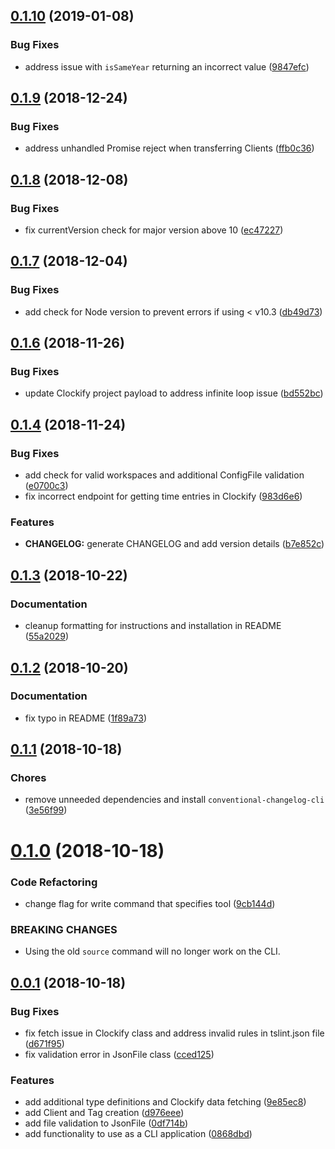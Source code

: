 <a name="0.1.10"></a>
## [0.1.10](https://github.com/mikerourke/toggl-to-clockify/compare/0.1.9...0.1.10) (2019-01-08)

### Bug Fixes

* address issue with `isSameYear` returning an incorrect value ([9847efc](https://github.com/mikerourke/toggl-to-clockify/commit/9847efc))

<a name="0.1.9"></a>
## [0.1.9](https://github.com/mikerourke/toggl-to-clockify/compare/0.1.8...0.1.9) (2018-12-24)

### Bug Fixes

* address unhandled Promise reject when transferring Clients ([ffb0c36](https://github.com/mikerourke/toggl-to-clockify/commit/ffb0c36))



<a name="0.1.8"></a>
## [0.1.8](https://github.com/mikerourke/toggl-to-clockify/compare/0.1.7...0.1.8) (2018-12-08)

### Bug Fixes

* fix currentVersion check for major version above 10 ([ec47227](https://github.com/mikerourke/toggl-to-clockify/commit/ec47227))


<a name="0.1.7"></a>
## [0.1.7](https://github.com/mikerourke/toggl-to-clockify/compare/0.1.6...0.1.7) (2018-12-04)


### Bug Fixes

* add check for Node version to prevent errors if using < v10.3 ([db49d73](https://github.com/mikerourke/toggl-to-clockify/commit/db49d73))



<a name="0.1.6"></a>
## [0.1.6](https://github.com/mikerourke/toggl-to-clockify/compare/0.1.5...0.1.6) (2018-11-26)


### Bug Fixes

* update Clockify project payload to address infinite loop issue ([bd552bc](https://github.com/mikerourke/toggl-to-clockify/commit/bd552bc))



<a name="0.1.4"></a>
## [0.1.4](https://github.com/mikerourke/toggl-to-clockify/compare/0.1.3...0.1.4) (2018-11-24)


### Bug Fixes

* add check for valid workspaces and additional ConfigFile validation ([e0700c3](https://github.com/mikerourke/toggl-to-clockify/commit/e0700c3))
* fix incorrect endpoint for getting time entries in Clockify ([983d6e6](https://github.com/mikerourke/toggl-to-clockify/commit/983d6e6))


### Features

* **CHANGELOG:** generate CHANGELOG and add version details ([b7e852c](https://github.com/mikerourke/toggl-to-clockify/commit/b7e852c))



<a name="0.1.3"></a>
## [0.1.3](https://github.com/mikerourke/toggl-to-clockify/compare/0.1.2...0.1.3) (2018-10-22)

### Documentation

* cleanup formatting for instructions and installation in README ([55a2029](https://github.com/mikerourke/toggl-to-clockify/commit/55a2029))



<a name="0.1.2"></a>
## [0.1.2](https://github.com/mikerourke/toggl-to-clockify/compare/0.1.1...0.1.2) (2018-10-20)

### Documentation

* fix typo in README ([1f89a73](https://github.com/mikerourke/toggl-to-clockify/commit/1f89a73))



<a name="0.1.1"></a>
## [0.1.1](https://github.com/mikerourke/toggl-to-clockify/compare/0.1.0...0.1.1) (2018-10-18)

### Chores

* remove unneeded dependencies and install `conventional-changelog-cli` ([3e56f99](https://github.com/mikerourke/toggl-to-clockify/commit/3e56f99))



<a name="0.1.0"></a>
# [0.1.0](https://github.com/mikerourke/toggl-to-clockify/compare/0.0.1...0.1.0) (2018-10-18)


### Code Refactoring

* change flag for write command that specifies tool ([9cb144d](https://github.com/mikerourke/toggl-to-clockify/commit/9cb144d))


### BREAKING CHANGES

* Using the old `source` command will no longer work on the CLI.



<a name="0.0.1"></a>
## [0.0.1](https://github.com/mikerourke/toggl-to-clockify/compare/d671f95...0.0.1) (2018-10-18)

### Bug Fixes

* fix fetch issue in Clockify class and address invalid rules in tslint.json file ([d671f95](https://github.com/mikerourke/toggl-to-clockify/commit/d671f95))
* fix validation error in JsonFile class ([cced125](https://github.com/mikerourke/toggl-to-clockify/commit/cced125))


### Features

* add additional type definitions and Clockify data fetching ([9e85ec8](https://github.com/mikerourke/toggl-to-clockify/commit/9e85ec8))
* add Client and Tag creation ([d976eee](https://github.com/mikerourke/toggl-to-clockify/commit/d976eee))
* add file validation to JsonFile ([0df714b](https://github.com/mikerourke/toggl-to-clockify/commit/0df714b))
* add functionality to use as a CLI application ([0868dbd](https://github.com/mikerourke/toggl-to-clockify/commit/0868dbd))



